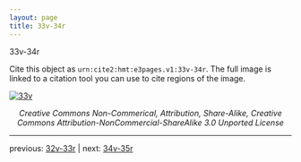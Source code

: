 ```yaml
---
layout: page
title: 33v-34r
---
```


33v-34r

Cite this object as `urn:cite2:hmt:e3pages.v1:33v-34r`. The full image is linked to a citation tool you can use to cite regions of the image.

[![33v](http://www.homermultitext.org/iipsrv?IIIF=/project/homer/pyramidal/deepzoom/hmt/e3bifolio/v1/E3_33v_34r.tif/full/800,/0/default.jpg)](http://www.homermultitext.org/ict2/?urn=urn:cite2:hmt:e3bifolio.v1:E3_33v_34r) 

<p style="text-align: center; font-style: italic;">Creative Commons Non-Commerical, Attribution, Share-Alike, Creative Commons Attribution-NonCommercial-ShareAlike 3.0 Unported License</p>

---

previous: [32v-33r](../32v-33r/) | next: [34v-35r](../34v-35r/)